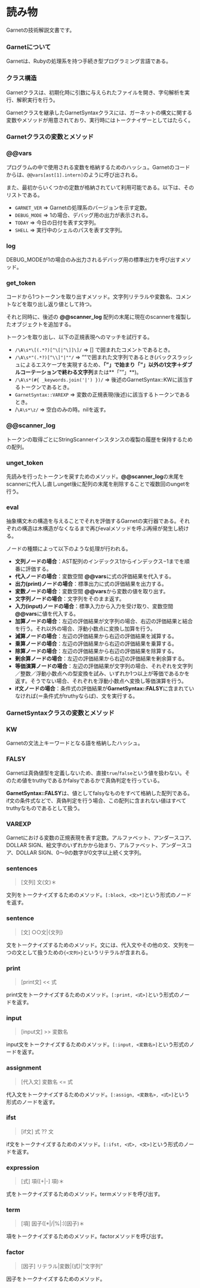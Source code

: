 # 読み物

Garnetの技術解説文書です。

### Garnetについて

Garnetは、Rubyの処理系を持つ手続き型プログラミング言語である。

### クラス構造

Garnetクラスは、初期化時に引数に与えられたファイルを開き、字句解析を実行、解釈実行を行う。

Garnetクラスを継承したGarnetSyntaxクラスには、ガーネットの構文に関する変数やメソッドが用意されており、実行時にはトークナイザーとしてはたらく。

### Garnetクラスの変数とメソッド

### @@vars

プログラムの中で使用される変数を格納するためのハッシュ。Garnetのコードからは、`@@vars[ast[1].intern]`のように呼び出される。

また、最初からいくつかの定数が格納されていて利用可能である。以下は、そのリストである。

- `GARNET_VER` => Garnetの処理系のバージョンを示す定数。
- `DEBUG_MODE` => 1の場合、デバッグ用の出力が表示される。
- `TODAY` => 今日の日付を表す文字列。
- `SHELL` => 実行中のシェルのパスを表す文字列。

### log
DEBUG_MODEが1の場合のみ出力されるデバッグ用の標準出力を呼び出すメソッド。

### get_token

コードから1つトークンを取り出すメソッド。文字列リテラルや変数名、コメントなどを取り出し返り値として持つ。

それと同時に、後述の **@@scanner_log** 配列の末尾に現在のscannerを複製したオブジェクトを追加する。

トークンを取り出し、以下の正規表現へのマッチを試行する。

- `/\A\s*\[(.*?)[^\[|^\]]\]/` => [] で囲まれたコメントであるとき。
- `/\A\s*"(.*?)[^\\]"|""/` => ””で囲まれた文字列であるとき(バックスラッシュによるエスケープを実現するため、**「”」で始まり「”」以外の1文字＋ダブルコーテーションで終わる文字列**または**「””」**)。
- `/\A\s*(#{ _keywords.join('|') })/` => 後述のGarnetSyntax::KWに該当するトークンであるとき。
- `GarnetSyntax::VAREXP` => 変数の正規表現(後述)に該当するトークンであるとき。
- /`\A\s*\z/` => 空白のみの時。nilを返す。

### @@scanner_log

トークンの取得ごとにStringScannerインスタンスの複製の履歴を保持するための配列。

### unget_token

先読みを行ったトークンを戻すためのメソッド。**@@scanner_log**の末尾をscannerに代入し直しunget後に配列の末尾を削除することで複数回のungetを行う。

### eval

抽象構文木の構造を与えることでそれを評価するGarnetの実行器である。それぞれの構造は木構造がなくなるまで再びevalメソッドを呼ぶ再帰が発生し続ける。

ノードの種類によって以下のような処理が行われる。

- **文列ノードの場合**：AST配列のインデックス1からインデックス−1までを順番に評価する。
- **代入ノードの場合**：変数空間 **@@vars**に式の評価結果を代入する。
- **出力(print)ノードの場合**：標準出力に式の評価結果を出力する。
- **変数ノードの場合**：変数空間 **@@vars**から変数の値を取り出す。
- **文字列ノードの場合**：文字列をそのまま返す。
- **入力(input)ノードの場合**：標準入力から入力を受け取り、変数空間 **@@vars**に値を代入する。
- **加算ノードの場合**：左辺の評価結果が文字列の場合、右辺の評価結果と結合を行う。それ以外の場合、浮動小数点に変換し加算を行う。
- **減算ノードの場合**：左辺の評価結果から右辺の評価結果を減算する。
- **乗算ノードの場合**：左辺の評価結果から右辺の評価結果を乗算する。
- **除算ノードの場合**：左辺の評価結果から右辺の評価結果を除算する。
- **剰余算ノードの場合**：左辺の評価結果から右辺の評価結果を剰余算する。
- **等価演算ノードの場合**：左辺の評価結果が文字列の場合、それぞれを文字列／整数／浮動小数点への型変換を試み、いずれか1つ以上が等価であるかを返す。そうでない場合、それぞれを浮動小数点へ変換し等価演算を行う。
- **if文ノードの場合**：条件式の評価結果が**GarnetSyntax::FALSY**に含まれていなければ(＝条件式がtruthyならば)、文を実行する。

### GarnetSyntaxクラスの変数とメソッド

### KW

Garnetの文法上キーワードとなる語を格納したハッシュ。

### FALSY

Garnetは真偽値型を定義しないため、直接`true`/`false`という値を扱わない。そのため値をtruthyであるかfalsyであるかで真偽判定を行っている。

**GarnetSyntax::FALSY**は、値としてfalsyなものをすべて格納した配列である。if文の条件式などで、真偽判定を行う場合、この配列に含まれない値はすべてtruthyなものであるとして扱う。

### VAREXP

Garnetにおける変数の正規表現を表す定数。アルファベット、アンダースコア、DOLLAR SIGN、絵文字のいずれかから始まり、アルファベット、アンダースコア、DOLLAR SIGN、0〜9の数字が0文字以上続く文字列。

### sentences

> [文列] 文(文)＊

文列をトークナイズするためのメソッド。`[:block, <文>*]`という形式のノードを返す。

### sentence

> [文] ○○文|{文列}

文をトークナイズするためのメソッド。文には、代入文やその他の文、文列を一つの文として扱うための`{<文列>}`というリテラルが含まれる。

### print

> [print文] << 式

print文をトークナイズするためのメソッド。`[:print, <式>]`という形式のノードを返す。

### input

> [input文] >> 変数名

input文をトークナイズするためのメソッド。`[:input, <変数名>]`という形式のノードを返す。

### assignment

> [代入文] 変数名 <= 式

代入文をトークナイズするためのメソッド。`[:assign, <変数名>, <式>]`という形式のノードを返す。

### ifst

> [if文] 式 ?? 文

if文をトークナイズするためのメソッド。`[:ifst, <式>, <文>]`という形式のノードを返す。

### expression

> [式] 項([+|-] 項)＊

式をトークナイズするためのメソッド。termメソッドを呼び出す。

### term

> [項] 因子([*|/|%|:)]因子)＊

項をトークナイズするためのメソッド。factorメソッドを呼び出す。

### factor

> [因子] リテラル|変数|(式)|”文字列”

因子をトークナイズするためのメソッド。

